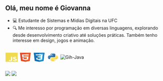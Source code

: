 ## Olá, meu nome é Giovanna

- 💻 Estudante de Sistemas e Mídias Digitais na UFC
- 🔍 Me interesso por programação em diversas linguagens, explorando desde desenvolvimento criativo até soluções práticas. Também tenho interesse em design, jogos e animação.

<div style="display: inline_block"><br>
  <img align="center" alt="Gih-Js" height="30" width="40" src="https://raw.githubusercontent.com/devicons/devicon/master/icons/javascript/javascript-plain.svg">
  <img align="center" alt="Gih-HTML" height="30" width="40" src="https://raw.githubusercontent.com/devicons/devicon/master/icons/html5/html5-original.svg">
  <img align="center" alt="Gih-CSS" height="30" width="40" src="https://raw.githubusercontent.com/devicons/devicon/master/icons/css3/css3-original.svg">
  <img align="center" alt="Gih-Python" height="30" width="40" src="https://raw.githubusercontent.com/devicons/devicon/master/icons/python/python-original.svg">
  <img align="center" alt="Gih-Java" height="30" width="40" src="https://th.bing.com/th/id/R.1e1ba20cfa4a4c86d66437632e35df2f?rik=kFYKaDX1vZx8Mg&pid=ImgRaw&r=0" />
  
  ##
 
<div> 
 
  <a href="https://www.instagram.com/gihsalec/" target="_blank"><img src="https://img.shields.io/badge/-Instagram-%23E4405F?style=for-the-badge&logo=instagram&logoColor=white" target="_blank"></a>
  <a href="https://www.linkedin.com/in/giovanna-sales-292a7230b/?trk=opento_sprofile_topcard" target="_blank"><img src="https://img.shields.io/badge/-LinkedIn-%230077B5?style=for-the-badge&logo=linkedin&logoColor=white" target="_blank"></a> 
  
</div>
